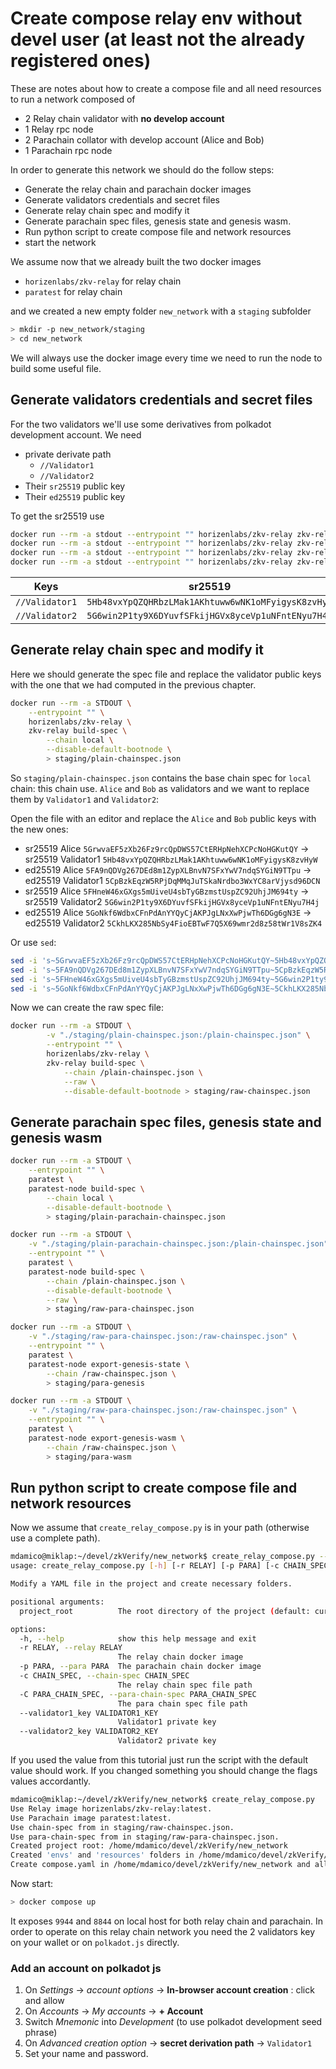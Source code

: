 # Create compose relay env without devel user (at least not the already registered ones)

These are notes about how to create a compose file and all need resources to run a network
composed of

- 2 Relay chain validator with **no develop account**
- 1 Relay rpc node
- 2 Parachain collator with develop account (Alice and Bob)
- 1 Parachain rpc node

In order to generate this network we should do the follow steps:

- Generate the relay chain and parachain docker images
- Generate validators credentials and secret files
- Generate relay chain spec and modify it
- Generate parachain spec files, genesis state and genesis wasm.
- Run python script to create compose file and network resources
- start the network

We assume now that we already built the two docker images

- `horizenlabs/zkv-relay` for relay chain
- `paratest` for relay chain

and we created a new empty folder `new_network` with a `staging` subfolder

```sh
> mkdir -p new_network/staging
> cd new_network
```

We will always use the docker image every time we need to run the node to build some
useful file.

## Generate validators credentials and secret files

For the two validators we'll use some derivatives from polkadot development account. We need

- private derivate path
  - `//Validator1`
  - `//Validator2`
- Their `sr25519` public key
- Their `ed25519` public key

To get the sr25519 use

```sh
docker run --rm -a stdout --entrypoint "" horizenlabs/zkv-relay zkv-relay key inspect "//Validator1" | grep "SS58 Address" | awk '{print $3}'
docker run --rm -a stdout --entrypoint "" horizenlabs/zkv-relay zkv-relay key inspect "//Validator1" --scheme "ed25519" | grep "SS58 Address" | awk '{print $3}'
docker run --rm -a stdout --entrypoint "" horizenlabs/zkv-relay zkv-relay key inspect "//Validator2" | grep "SS58 Address" | awk '{print $3}'
docker run --rm -a stdout --entrypoint "" horizenlabs/zkv-relay zkv-relay key inspect "//Validator2" --scheme "ed25519" | grep "SS58 Address" | awk '{print $3}'
```

| Keys           | sr25519                                            | ed25519                                            |
| -------------- | -------------------------------------------------- | -------------------------------------------------- |
| `//Validator1` | `5Hb48vxYpQZQHRbzLMak1AKhtuww6wNK1oMFyigysK8zvHyW` | `5CpBzkEqzW5RPjDqMMqJuTSkaNrdbo3WxYC8arVjysd96DCN` |
| `//Validator2` | `5G6win2P1ty9X6DYuvfSFkijHGVx8yceVp1uNFntENyu7H4j` | `5CkhLKX285NbSy4FioEBTwF7Q5X69wmr2d8z58tWr1V8sZK4` |

## Generate relay chain spec and modify it

Here we should generate the spec file and replace the validator public keys with the one that
we had computed in the previous chapter.

```sh
docker run --rm -a STDOUT \
    --entrypoint "" \
    horizenlabs/zkv-relay \
    zkv-relay build-spec \
        --chain local \
        --disable-default-bootnode \
        > staging/plain-chainspec.json
```

So `staging/plain-chainspec.json` contains the base chain spec for `local` chain: this chain use.
`Alice` and `Bob` as validators and we want to replace them by `Validator1` and `Validator2`:

Open the file with an editor and replace the `Alice` and `Bob` public keys with the new ones:
  
- sr25519 Alice `5GrwvaEF5zXb26Fz9rcQpDWS57CtERHpNehXCPcNoHGKutQY` -> sr25519 Validator1 `5Hb48vxYpQZQHRbzLMak1AKhtuww6wNK1oMFyigysK8zvHyW`
- ed25519 Alice `5FA9nQDVg267DEd8m1ZypXLBnvN7SFxYwV7ndqSYGiN9TTpu` -> ed25519 Validator1 `5CpBzkEqzW5RPjDqMMqJuTSkaNrdbo3WxYC8arVjysd96DCN`
- sr25519 Alice `5FHneW46xGXgs5mUiveU4sbTyGBzmstUspZC92UhjJM694ty` -> sr25519 Validator2 `5G6win2P1ty9X6DYuvfSFkijHGVx8yceVp1uNFntENyu7H4j`
- ed25519 Alice `5GoNkf6WdbxCFnPdAnYYQyCjAKPJgLNxXwPjwTh6DGg6gN3E` -> ed25519 Validator2 `5CkhLKX285NbSy4FioEBTwF7Q5X69wmr2d8z58tWr1V8sZK4`

Or use `sed`:

```sh
sed -i 's~5GrwvaEF5zXb26Fz9rcQpDWS57CtERHpNehXCPcNoHGKutQY~5Hb48vxYpQZQHRbzLMak1AKhtuww6wNK1oMFyigysK8zvHyW~g' staging/plain-chainspec.json
sed -i 's~5FA9nQDVg267DEd8m1ZypXLBnvN7SFxYwV7ndqSYGiN9TTpu~5CpBzkEqzW5RPjDqMMqJuTSkaNrdbo3WxYC8arVjysd96DCN~g' staging/plain-chainspec.json
sed -i 's~5FHneW46xGXgs5mUiveU4sbTyGBzmstUspZC92UhjJM694ty~5G6win2P1ty9X6DYuvfSFkijHGVx8yceVp1uNFntENyu7H4j~g' staging/plain-chainspec.json
sed -i 's~5GoNkf6WdbxCFnPdAnYYQyCjAKPJgLNxXwPjwTh6DGg6gN3E~5CkhLKX285NbSy4FioEBTwF7Q5X69wmr2d8z58tWr1V8sZK4~g' staging/plain-chainspec.json
```

Now we can create the raw spec file:

```sh
docker run --rm -a STDOUT \
        -v "./staging/plain-chainspec.json:/plain-chainspec.json" \
        --entrypoint "" \
        horizenlabs/zkv-relay \
        zkv-relay build-spec \
            --chain /plain-chainspec.json \
            --raw \
            --disable-default-bootnode > staging/raw-chainspec.json
```

## Generate parachain spec files, genesis state and genesis wasm

```sh
docker run --rm -a STDOUT \
    --entrypoint "" \
    paratest \
    paratest-node build-spec \
        --chain local \
        --disable-default-bootnode \
        > staging/plain-parachain-chainspec.json
```

```sh
docker run --rm -a STDOUT \
    -v "./staging/plain-parachain-chainspec.json:/plain-chainspec.json" \
    --entrypoint "" \
    paratest \
    paratest-node build-spec \
        --chain /plain-chainspec.json \
        --disable-default-bootnode \
        --raw \
        > staging/raw-para-chainspec.json
```

```sh
docker run --rm -a STDOUT \
    -v "./staging/raw-para-chainspec.json:/raw-chainspec.json" \
    --entrypoint "" \
    paratest \
    paratest-node export-genesis-state \
        --chain /raw-chainspec.json \
        > staging/para-genesis
```

```sh
docker run --rm -a STDOUT \
    -v "./staging/raw-para-chainspec.json:/raw-chainspec.json" \
    --entrypoint "" \
    paratest \
    paratest-node export-genesis-wasm \
        --chain /raw-chainspec.json \
        > staging/para-wasm
```

## Run python script to create compose file and network resources

Now we assume that `create_relay_compose.py` is in your path (otherwise use a complete
path).

```sh
mdamico@miklap:~/devel/zkVerify/new_network$ create_relay_compose.py --help
usage: create_relay_compose.py [-h] [-r RELAY] [-p PARA] [-c CHAIN_SPEC] [-C PARA_CHAIN_SPEC] [--validator1_key VALIDATOR1_KEY] [--validator2_key VALIDATOR2_KEY] [project_root]

Modify a YAML file in the project and create necessary folders.

positional arguments:
  project_root          The root directory of the project (default: current directory)

options:
  -h, --help            show this help message and exit
  -r RELAY, --relay RELAY
                        The relay chain docker image
  -p PARA, --para PARA  The parachain chain docker image
  -c CHAIN_SPEC, --chain-spec CHAIN_SPEC
                        The relay chain spec file path
  -C PARA_CHAIN_SPEC, --para-chain-spec PARA_CHAIN_SPEC
                        The para chain spec file path
  --validator1_key VALIDATOR1_KEY
                        Validator1 private key
  --validator2_key VALIDATOR2_KEY
                        Validator2 private key

```

If you used the value from this tutorial just run the script with the default value should
work. If you changed something you should change the flags values accordantly.

```sh
mdamico@miklap:~/devel/zkVerify/new_network$ create_relay_compose.py 
Use Relay image horizenlabs/zkv-relay:latest.
Use Parachain image paratest:latest.
Use chain-spec from in staging/raw-chainspec.json.
Use para-chain-spec from in staging/raw-para-chainspec.json.
Created project root: /home/mdamico/devel/zkVerify/new_network
Created 'envs' and 'resources' folders in /home/mdamico/devel/zkVerify/new_network
Create compose.yaml in /home/mdamico/devel/zkVerify/new_network and all environments files.
```

Now start:

```sh
> docker compose up
```

It exposes `9944` and `8844` on local host for both relay chain and parachain. In order to operate
on this relay chain network you need the 2 validators key on your wallet or on `polkadot.js` directly.

### Add an account on polkadot js

1. On _Settings_ -> _account options_ -> **In-browser account creation** : click and allow
2. On _Accounts_ -> _My accounts_ -> **+ Account**
3. Switch _Mnemonic_ into _Development_ (to use polkadot development seed phrase)
4. On _Advanced creation option_ -> **secret derivation path** -> `Validator1`
5. Set your name and password.
